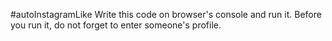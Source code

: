 #autoInstagramLike
Write this code on browser's console and run it. Before you run it, do not forget to enter someone's profile.
